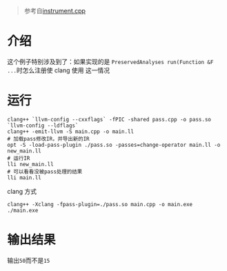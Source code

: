> 参考自[instrument.cpp](https://github.com/LuoRongLuoRong/llvm_clang_instrument_example/blob/main/instrumentation/instrument.cpp)

# 介绍

这个例子特别涉及到了：如果实现的是 `PreservedAnalyses run(Function &F ...`时怎么注册使 clang 使用 这一情况

# 运行

```shell
clang++ `llvm-config --cxxflags` -fPIC -shared pass.cpp -o pass.so `llvm-config --ldflags`
clang++ -emit-llvm -S main.cpp -o main.ll
# 加载pass修改IR，并导出新的IR
opt -S -load-pass-plugin ./pass.so -passes=change-operator main.ll -o new_main.ll
# 运行IR
lli new_main.ll
# 可以看看没被pass处理的结果
lli main.ll
```

clang 方式

```shell
clang++ -Xclang -fpass-plugin=./pass.so main.cpp -o main.exe
./main.exe
```

# 输出结果

输出`50`而不是`15`
